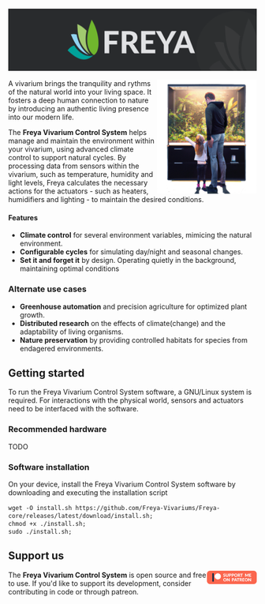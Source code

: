 ![Edgeberry banner](../documentation/Freya_banner.png)

<img src="../documentation/vivarium.png" align="right" width="40%"/>

A vivarium brings the tranquility and rythms of the natural world into your living space. It fosters a deep human connection to nature by introducing an authentic living presence into our modern life.

The **Freya Vivarium Control System** helps manage and maintain the environment within your vivarium, using advanced climate control to support natural cycles. By processing data from sensors within the vivarium, such as temperature, humidity and light levels, Freya calculates the necessary actions for the actuators - such as heaters, humidifiers and lighting - to maintain the desired conditions.

#### Features
- **Climate control** for several environment variables, mimicing the natural environment.
- **Configurable cycles** for simulating day/night and seasonal changes.
- **Set it and forget it** by design. Operating quietly in the background, maintaining optimal conditions
<div clear="right"/>

### Alternate use cases
- **Greenhouse automation** and precision agriculture for optimized plant growth.
- **Distributed research** on the effects of climate(change) and the adaptability of living organisms.
- **Nature preservation** by providing controlled habitats for species from endagered environments.

## Getting started
To run the Freya Vivarium Control System software, a GNU/Linux system is required. For interactions with the physical world, sensors and actuators need to be interfaced with the software.

### Recommended hardware
TODO


### Software installation
On your device, install the Freya Vivarium Control System software by downloading and executing the installation script
```
wget -O install.sh https://github.com/Freya-Vivariums/Freya-core/releases/latest/download/install.sh;
chmod +x ./install.sh;
sudo ./install.sh;
```

## Support us

<a href="https://www.patreon.com/bePatron?u=56439168" target="_blank">
    <img src="../documentation/patreon-300x81.png" align="right" width="20%"/>
</a>

The **Freya Vivarium Control System** is open source and free to use. If you'd like to support its development, consider contributing in code or through patreon.

<div clear="right"/>